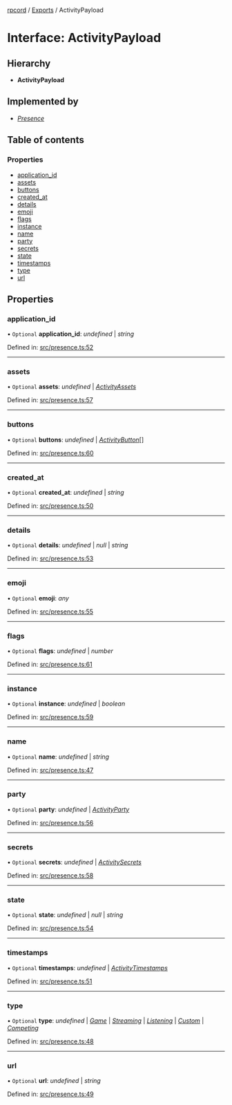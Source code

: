 [rpcord](../README.md) / [Exports](../modules.md) / ActivityPayload

# Interface: ActivityPayload

## Hierarchy

* **ActivityPayload**

## Implemented by

* [*Presence*](../classes/presence.md)

## Table of contents

### Properties

- [application\_id](activitypayload.md#application_id)
- [assets](activitypayload.md#assets)
- [buttons](activitypayload.md#buttons)
- [created\_at](activitypayload.md#created_at)
- [details](activitypayload.md#details)
- [emoji](activitypayload.md#emoji)
- [flags](activitypayload.md#flags)
- [instance](activitypayload.md#instance)
- [name](activitypayload.md#name)
- [party](activitypayload.md#party)
- [secrets](activitypayload.md#secrets)
- [state](activitypayload.md#state)
- [timestamps](activitypayload.md#timestamps)
- [type](activitypayload.md#type)
- [url](activitypayload.md#url)

## Properties

### application\_id

• `Optional` **application\_id**: *undefined* \| *string*

Defined in: [src/presence.ts:52](https://github.com/DjDeveloperr/RPCord/blob/ac2ab55/src/presence.ts#L52)

___

### assets

• `Optional` **assets**: *undefined* \| [*ActivityAssets*](activityassets.md)

Defined in: [src/presence.ts:57](https://github.com/DjDeveloperr/RPCord/blob/ac2ab55/src/presence.ts#L57)

___

### buttons

• `Optional` **buttons**: *undefined* \| [*ActivityButton*](activitybutton.md)[]

Defined in: [src/presence.ts:60](https://github.com/DjDeveloperr/RPCord/blob/ac2ab55/src/presence.ts#L60)

___

### created\_at

• `Optional` **created\_at**: *undefined* \| *string*

Defined in: [src/presence.ts:50](https://github.com/DjDeveloperr/RPCord/blob/ac2ab55/src/presence.ts#L50)

___

### details

• `Optional` **details**: *undefined* \| *null* \| *string*

Defined in: [src/presence.ts:53](https://github.com/DjDeveloperr/RPCord/blob/ac2ab55/src/presence.ts#L53)

___

### emoji

• `Optional` **emoji**: *any*

Defined in: [src/presence.ts:55](https://github.com/DjDeveloperr/RPCord/blob/ac2ab55/src/presence.ts#L55)

___

### flags

• `Optional` **flags**: *undefined* \| *number*

Defined in: [src/presence.ts:61](https://github.com/DjDeveloperr/RPCord/blob/ac2ab55/src/presence.ts#L61)

___

### instance

• `Optional` **instance**: *undefined* \| *boolean*

Defined in: [src/presence.ts:59](https://github.com/DjDeveloperr/RPCord/blob/ac2ab55/src/presence.ts#L59)

___

### name

• `Optional` **name**: *undefined* \| *string*

Defined in: [src/presence.ts:47](https://github.com/DjDeveloperr/RPCord/blob/ac2ab55/src/presence.ts#L47)

___

### party

• `Optional` **party**: *undefined* \| [*ActivityParty*](activityparty.md)

Defined in: [src/presence.ts:56](https://github.com/DjDeveloperr/RPCord/blob/ac2ab55/src/presence.ts#L56)

___

### secrets

• `Optional` **secrets**: *undefined* \| [*ActivitySecrets*](activitysecrets.md)

Defined in: [src/presence.ts:58](https://github.com/DjDeveloperr/RPCord/blob/ac2ab55/src/presence.ts#L58)

___

### state

• `Optional` **state**: *undefined* \| *null* \| *string*

Defined in: [src/presence.ts:54](https://github.com/DjDeveloperr/RPCord/blob/ac2ab55/src/presence.ts#L54)

___

### timestamps

• `Optional` **timestamps**: *undefined* \| [*ActivityTimestamps*](activitytimestamps.md)

Defined in: [src/presence.ts:51](https://github.com/DjDeveloperr/RPCord/blob/ac2ab55/src/presence.ts#L51)

___

### type

• `Optional` **type**: *undefined* \| [*Game*](../enums/activitytype.md#game) \| [*Streaming*](../enums/activitytype.md#streaming) \| [*Listening*](../enums/activitytype.md#listening) \| [*Custom*](../enums/activitytype.md#custom) \| [*Competing*](../enums/activitytype.md#competing)

Defined in: [src/presence.ts:48](https://github.com/DjDeveloperr/RPCord/blob/ac2ab55/src/presence.ts#L48)

___

### url

• `Optional` **url**: *undefined* \| *string*

Defined in: [src/presence.ts:49](https://github.com/DjDeveloperr/RPCord/blob/ac2ab55/src/presence.ts#L49)

